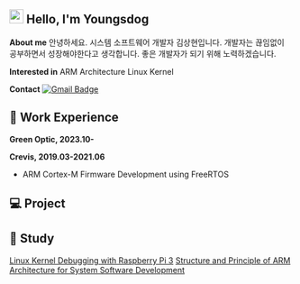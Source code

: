 <!--![header](https://capsule-render.vercel.app/api?type=rect&color=random&height=150&section=header&text=Welcome%20&fontSize=70&animation=twinkling)-->

## <img src="https://media.giphy.com/media/hvRJCLFzcasrR4ia7z/giphy.gif" width="25"> Hello, I'm Youngsdog
**About me**
안녕하세요. 시스템 소프트웨어 개발자 김상현입니다.
개발자는 끊임없이 공부하면서 성장해야한다고 생각합니다.
좋은 개발자가 되기 위해 노력하겠습니다.

**Interested in**
ARM Architecture
Linux Kernel

**Contact**
[![Gmail Badge](https://img.shields.io/badge/-ksh930719%40gmail.com-ea4335?style=flat-square&logo=Gmail&logoColor=white&link=mailto:ksh930719@gmail.com)](mailto:ksh930719@gmail.com)

## 🔭 Work Experience
**Green Optic, 2023.10-**

**Crevis, 2019.03-2021.06**
* ARM Cortex-M Firmware Development using FreeRTOS

## 💻 Project

## 🌱 Study
[Linux Kernel Debugging with Raspberry Pi 3]()
[Structure and Principle of ARM Architecture for System Software Development]()
 
<!--
[![Anurag's GitHub stats](https://github-readme-stats.vercel.app/api?username=youngsdog)](https://github.com/anuraghazra/github-readme-stats)
-->
<!--
**Youngsdog/Youngsdog** is a ✨ _special_ ✨ repository because its `README.md` (this file) appears on your GitHub profile.

Here are some ideas to get you started:

- 🔭 I’m currently working on ...
- 🌱 I’m currently learning ...
- 👯 I’m looking to collaborate on ...
- 🤔 I’m looking for help with ...
- 💬 Ask me about ...
- 📫 How to reach me: ...
- 😄 Pronouns: ...
- ⚡ Fun fact: ...
- 💻 
-->

<!--##  Tech
![Static Badge](https://img.shields.io/badge/-Embedded%20C-a8b9cc?style=flat-square&logo=C&logoColor=white)
-->
